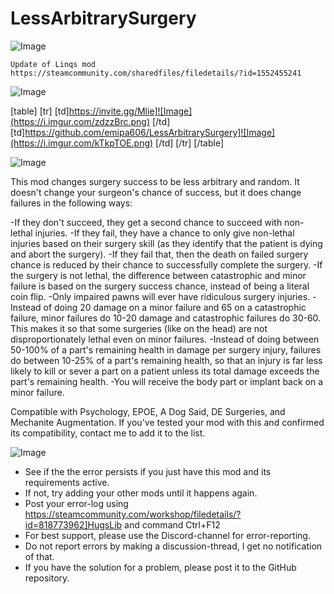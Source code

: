 # LessArbitrarySurgery

![Image](https://i.imgur.com/WAEzk68.png)

    Update of Linqs mod
    https://steamcommunity.com/sharedfiles/filedetails/?id=1552455241

![Image](https://i.imgur.com/7Gzt3Rg.png)


[table]
	[tr]
		[td]https://invite.gg/Mlie]![Image](https://i.imgur.com/zdzzBrc.png)
[/td]
		[td]https://github.com/emipa606/LessArbitrarySurgery]![Image](https://i.imgur.com/kTkpTOE.png)
[/td]
	[/tr]
[/table]
	
![Image](https://i.imgur.com/NOW7jU1.png)


This mod changes surgery success to be less arbitrary and random. It doesn&apos;t change your surgeon&apos;s chance of success, but it does change failures in the following ways:
	
-If they don&apos;t succeed, they get a second chance to succeed with non-lethal injuries.
-If they fail, they have a chance to only give non-lethal injuries based on their surgery skill (as they identify that the patient is dying and abort the surgery).
-If they fail that, then the death on failed surgery chance is reduced by their chance to successfully complete the surgery.
-If the surgery is not lethal, the difference between catastrophic and minor failure is based on the surgery success chance, instead of being a literal coin flip.
-Only impaired pawns will ever have ridiculous surgery injuries.
-Instead of doing 20 damage on a minor failure and 65 on a catastrophic failure, minor failures do 10-20 damage and catastrophic failures do 30-60. This makes it so that some surgeries (like on the head) are not disproportionately lethal even on minor failures.
-Instead of doing between 50-100% of a part&apos;s remaining health in damage per surgery injury, failures do between 10-25% of a part&apos;s remaining health, so that an injury is far less likely to kill or sever a part on a patient unless its total damage exceeds the part&apos;s remaining health.
-You will receive the body part or implant back on a minor failure.

Compatible with Psychology, EPOE, A Dog Said, DE Surgeries, and Mechanite Augmentation. If you&apos;ve tested your mod with this and confirmed its compatibility, contact me to add it to the list.


![Image](https://i.imgur.com/Rs6T6cr.png)



-  See if the the error persists if you just have this mod and its requirements active.
-  If not, try adding your other mods until it happens again.
-  Post your error-log using https://steamcommunity.com/workshop/filedetails/?id=818773962]HugsLib and command Ctrl+F12
-  For best support, please use the Discord-channel for error-reporting.
-  Do not report errors by making a discussion-thread, I get no notification of that.
-  If you have the solution for a problem, please post it to the GitHub repository.



